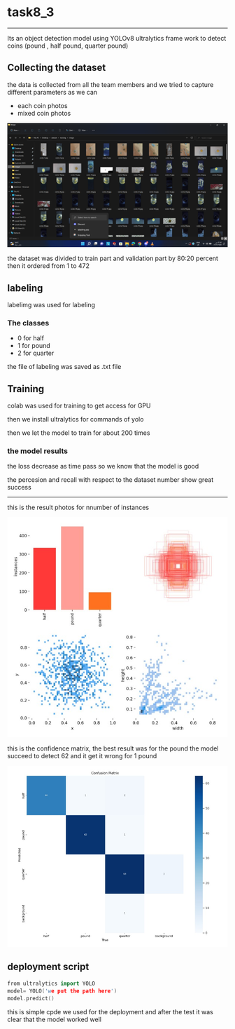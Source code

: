 # task8_3

---

Its an object detection model using YOLOv8 ultralytics frame work to detect coins (pound , half pound, quarter pound)

## Collecting the dataset

the data is collected from all the team members and we tried to capture different parameters as we can 

- each coin photos
- mixed coin photos

![Screenshot (28).png](task8_3%2019626b8c8e11453f8e31a4cb531e8405/Screenshot_(28).png)


the dataset was divided to train part and validation part by 80:20 percent then it ordered from 1 to 472 

## labeling

labelimg was used for labeling

### The classes

- 0 for half
- 1 for pound
- 2 for quarter

the file of labeling was saved as .txt file

## Training

colab was used for training to get access for GPU 

then we install ultralytics for commands of yolo 

then we let the model to train for about 200 times 

### the model results

the loss decrease as time pass so we know that the model is good

the percesion and recall with respect to the dataset number show great success


---

this is the result photos for nnumber of instances

![results](task8_3%2019626b8c8e11453f8e31a4cb531e8405/result.jpeg)

this is the confidence matrix, the best result was for the pound
the model succeed to detect 62 and it get it wrong for 1 pound

![confidence matrix](task8_3%2019626b8c8e11453f8e31a4cb531e8405/conf.jpeg)



## deployment script

```cpp
from ultralytics import YOLO
model= YOLO('we put the path here')
model.predict()
```

this is simple cpde we used for the deployment and after the test it was clear that the model worked well
